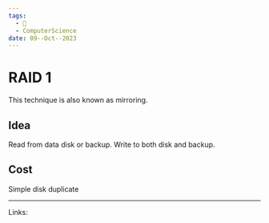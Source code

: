 ```yaml
---
tags:
  - 🌱
  - ComputerScience
date: 09--Oct--2023
---
```

# RAID 1
This technique is also known as mirroring.
## Idea
Read from data disk or backup.
Write to both disk and backup.
## Cost
Simple disk duplicate

---
Links:
